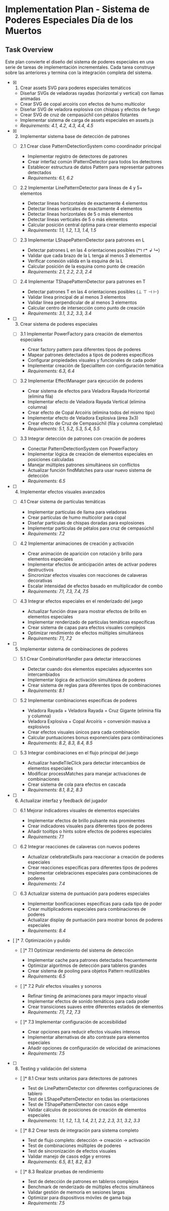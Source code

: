 # Implementation Plan - Sistema de Poderes Especiales Día de los Muertos

## Task Overview

Este plan convierte el diseño del sistema de poderes especiales en una serie de tareas de implementación incrementales. Cada tarea construye sobre las anteriores y termina con la integración completa del sistema.

- [x] 1. Crear assets SVG para poderes especiales temáticos
  - Diseñar SVGs de veladoras rayadas (horizontal y vertical) con llamas animadas
  - Crear SVG de copal arcoíris con efectos de humo multicolor
  - Diseñar SVG de veladora explosiva con chispas y efectos de fuego
  - Crear SVG de cruz de cempasúchil con pétalos flotantes
  - Implementar sistema de carga de assets especiales en assets.js
  - _Requirements: 4.1, 4.2, 4.3, 4.4, 4.5_

- [x] 2. Implementar sistema base de detección de patrones
  - [ ] 2.1 Crear clase PatternDetectionSystem como coordinador principal
    - Implementar registro de detectores de patrones
    - Crear interfaz común IPatternDetector para todos los detectores
    - Establecer estructura de datos Pattern para representar patrones detectados
    - _Requirements: 6.1, 6.2_

  - [ ] 2.2 Implementar LinePatternDetector para líneas de 4 y 5+ elementos
    - Detectar líneas horizontales de exactamente 4 elementos
    - Detectar líneas verticales de exactamente 4 elementos
    - Detectar líneas horizontales de 5 o más elementos
    - Detectar líneas verticales de 5 o más elementos
    - Calcular posición central óptima para crear elemento especial
    - _Requirements: 1.1, 1.2, 1.3, 1.4, 1.5_

  - [ ] 2.3 Implementar LShapePatternDetector para patrones en L
    - Detectar patrones L en las 4 orientaciones posibles (↰ ↱ ↲ ↳)
    - Validar que cada brazo de la L tenga al menos 3 elementos
    - Verificar conexión válida en la esquina de la L
    - Calcular posición de la esquina como punto de creación
    - _Requirements: 2.1, 2.2, 2.3, 2.4_

  - [ ] 2.4 Implementar TShapePatternDetector para patrones en T
    - Detectar patrones T en las 4 orientaciones posibles (⊥ ⊤ ⊣ ⊢)
    - Validar línea principal de al menos 3 elementos
    - Validar línea perpendicular de al menos 3 elementos
    - Calcular centro de intersección como punto de creación
    - _Requirements: 3.1, 3.2, 3.3, 3.4_

- [ ] 3. Crear sistema de poderes especiales
  - [ ] 3.1 Implementar PowerFactory para creación de elementos especiales
    - Crear factory pattern para diferentes tipos de poderes
    - Mapear patrones detectados a tipos de poderes específicos
    - Configurar propiedades visuales y funcionales de cada poder
    - Implementar creación de SpecialItem con configuración temática
    - _Requirements: 6.3, 6.4_

  - [ ] 3.2 Implementar EffectManager para ejecución de poderes
    - Crear sistema de efectos para Veladora Rayada Horizontal (elimina fila)
    - Implementar efecto de Veladora Rayada Vertical (elimina columna)
    - Crear efecto de Copal Arcoíris (elimina todos del mismo tipo)
    - Implementar efecto de Veladora Explosiva (área 3x3)
    - Crear efecto de Cruz de Cempasúchil (fila y columna completas)
    - _Requirements: 5.1, 5.2, 5.3, 5.4, 5.5_

  - [ ] 3.3 Integrar detección de patrones con creación de poderes
    - Conectar PatternDetectionSystem con PowerFactory
    - Implementar lógica de creación de elementos especiales en posiciones calculadas
    - Manejar múltiples patrones simultáneos sin conflictos
    - Actualizar función findMatches para usar nuevo sistema de detección
    - _Requirements: 6.5_

- [ ] 4. Implementar efectos visuales avanzados
  - [ ] 4.1 Crear sistema de partículas temáticas
    - Implementar partículas de llama para veladoras
    - Crear partículas de humo multicolor para copal
    - Diseñar partículas de chispas doradas para explosiones
    - Implementar partículas de pétalos para cruz de cempasúchil
    - _Requirements: 7.2_

  - [ ] 4.2 Implementar animaciones de creación y activación
    - Crear animación de aparición con rotación y brillo para elementos especiales
    - Implementar efectos de anticipación antes de activar poderes destructivos
    - Sincronizar efectos visuales con reacciones de calaveras decorativas
    - Escalar intensidad de efectos basado en multiplicador de combo
    - _Requirements: 7.1, 7.3, 7.4, 7.5_

  - [ ] 4.3 Integrar efectos especiales en el renderizado del juego
    - Actualizar función draw para mostrar efectos de brillo en elementos especiales
    - Implementar renderizado de partículas temáticas específicas
    - Crear sistema de capas para efectos visuales complejos
    - Optimizar rendimiento de efectos múltiples simultáneos
    - _Requirements: 7.1, 7.2_

- [ ] 5. Implementar sistema de combinaciones de poderes
  - [ ] 5.1 Crear CombinationHandler para detectar interacciones
    - Detectar cuando dos elementos especiales adyacentes son intercambiados
    - Implementar lógica de activación simultánea de poderes
    - Crear sistema de reglas para diferentes tipos de combinaciones
    - _Requirements: 8.1_

  - [ ] 5.2 Implementar combinaciones específicas de poderes
    - Veladora Rayada + Veladora Rayada = Cruz Gigante (elimina fila y columna)
    - Veladora Explosiva + Copal Arcoíris = conversión masiva a explosivos
    - Crear efectos visuales únicos para cada combinación
    - Calcular puntuaciones bonus exponenciales para combinaciones
    - _Requirements: 8.2, 8.3, 8.4, 8.5_

  - [ ] 5.3 Integrar combinaciones en el flujo principal del juego
    - Actualizar handleTileClick para detectar intercambios de elementos especiales
    - Modificar processMatches para manejar activaciones de combinaciones
    - Crear sistema de cola para efectos en cascada
    - _Requirements: 8.1, 8.2, 8.3_

- [ ] 6. Actualizar interfaz y feedback del jugador
  - [ ] 6.1 Mejorar indicadores visuales de elementos especiales
    - Implementar efectos de brillo pulsante más prominentes
    - Crear indicadores visuales para diferentes tipos de poderes
    - Añadir tooltips o hints sobre efectos de poderes especiales
    - _Requirements: 7.1_

  - [ ] 6.2 Integrar reacciones de calaveras con nuevos poderes
    - Actualizar celebrateSkulls para reaccionar a creación de poderes especiales
    - Crear reacciones específicas para diferentes tipos de poderes
    - Implementar celebraciones especiales para combinaciones de poderes
    - _Requirements: 7.4_

  - [ ] 6.3 Actualizar sistema de puntuación para poderes especiales
    - Implementar bonificaciones específicas para cada tipo de poder
    - Crear multiplicadores especiales para combinaciones de poderes
    - Actualizar display de puntuación para mostrar bonos de poderes especiales
    - _Requirements: 8.4_

- [ ]* 7. Optimización y pulido
  - [ ]* 7.1 Optimizar rendimiento del sistema de detección
    - Implementar cache para patrones detectados frecuentemente
    - Optimizar algoritmos de detección para tableros grandes
    - Crear sistema de pooling para objetos Pattern reutilizables
    - _Requirements: 6.5_

  - [ ]* 7.2 Pulir efectos visuales y sonoros
    - Refinar timing de animaciones para mayor impacto visual
    - Implementar efectos de sonido temáticos para cada poder
    - Crear transiciones suaves entre diferentes estados de elementos
    - _Requirements: 7.1, 7.2, 7.3_

  - [ ]* 7.3 Implementar configuración de accesibilidad
    - Crear opciones para reducir efectos visuales intensos
    - Implementar alternativas de alto contraste para elementos especiales
    - Añadir opciones de configuración de velocidad de animaciones
    - _Requirements: 7.5_

- [ ] 8. Testing y validación del sistema
  - [ ]* 8.1 Crear tests unitarios para detectores de patrones
    - Test de LinePatternDetector con diferentes configuraciones de tablero
    - Test de LShapePatternDetector en todas las orientaciones
    - Test de TShapePatternDetector con casos edge
    - Validar cálculos de posiciones de creación de elementos especiales
    - _Requirements: 1.1, 1.2, 1.3, 1.4, 2.1, 2.2, 2.3, 3.1, 3.2, 3.3_

  - [ ]* 8.2 Crear tests de integración para sistema completo
    - Test de flujo completo: detección → creación → activación
    - Test de combinaciones múltiples de poderes
    - Test de sincronización de efectos visuales
    - Validar manejo de casos edge y errores
    - _Requirements: 6.5, 8.1, 8.2, 8.3_

  - [ ]* 8.3 Realizar pruebas de rendimiento
    - Test de detección de patrones en tableros complejos
    - Benchmark de renderizado de múltiples efectos simultáneos
    - Validar gestión de memoria en sesiones largas
    - Optimizar para dispositivos móviles de gama baja
    - _Requirements: 7.5_